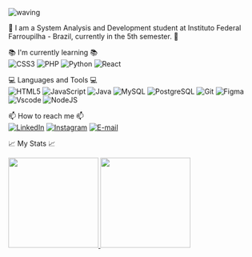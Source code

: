![waving](https://capsule-render.vercel.app/api?type=waving&height=200&text=Welcome,%20I'm%20Ana-nl-Front-end%20Developer&fontAlignY=40&color=990000)

:school: I am a System Analysis and Development student at Instituto Federal Farroupilha - Brazil, currently in the 5th semester. :school:

:books: I'm currently learning :books: <br>
![CSS3](https://img.shields.io/badge/CSS3-1572B6?style=for-the-badge&logo=css3&logoColor=white)
![PHP](https://img.shields.io/badge/PHP-777BB4?style=for-the-badge&logo=php&logoColor=white)
![Python](https://img.shields.io/badge/python-3670A0?style=for-the-badge&logo=python&logoColor=ffdd54)
![React](https://img.shields.io/badge/React-20232A?style=for-the-badge&logo=react&logoColor=61DAFB)

:computer: Languages and Tools :computer: <br>
![HTML5](https://img.shields.io/badge/HTML5-E34F26?style=for-the-badge&logo=html5&logoColor=white)
![JavaScript](https://img.shields.io/badge/JavaScript-F7DF1E?style=for-the-badge&logo=javascript&logoColor=black)
![Java](https://img.shields.io/badge/java-%23ED8B00.svg?style=for-the-badge&logo=openjdk&logoColor=white)
![MySQL](https://img.shields.io/badge/MySQL-00000F?style=for-the-badge&logo=mysql&logoColor=white)
![PostgreSQL](https://img.shields.io/badge/PostgreSQL-000?style=for-the-badge&logo=postgresql)
![Git](https://img.shields.io/badge/GIT-E44C30?style=for-the-badge&logo=git&logoColor=white)
![Figma](https://img.shields.io/badge/Figma-696969?style=for-the-badge&logo=figma&logoColor=figma)
![Vscode](https://img.shields.io/badge/Vscode-007ACC?style=for-the-badge&logo=visual-studio-code&logoColor=white)
![NodeJS](https://img.shields.io/badge/node.js-6DA55F?style=for-the-badge&logo=node.js&logoColor=white)        

📫 How to reach me 📫<br>
[![LinkedIn](https://img.shields.io/badge/LinkedIn-0077B5?style=for-the-badge&logo=linkedin&logoColor=white)](https://www.linkedin.com/in/ana-carolina-alves-farias-8a998b266/)
[![Instagram](https://img.shields.io/badge/-Instagram-%23E4405F?style=for-the-badge&logo=instagram&logoColor=white)](https://www.instagram.com/acaf02/)
[![E-mail](https://img.shields.io/badge/-Email-000?style=for-the-badge&logo=microsoft-outlook&logoColor=007BFF)](mailto:anacarol.alves1@outlook.com)

:chart_with_upwards_trend: My Stats :chart_with_upwards_trend: <br>

<div>
<a href="https://github.com/acaf02">
<img loading="lazy" height="180em" src="https://github-readme-stats.vercel.app/api/top-langs/?username=acaf02&layout=compact&langs_count=7&theme=dracula"/>
<img loading="lazy" height="180em" src="https://github-readme-stats.vercel.app/api?username=acaf02&show_icons=true&theme=dracula&include_all_commits=true&count_private=true"/>
</div>

